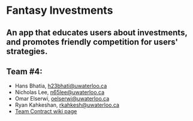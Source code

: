 # Fantasy Investments

## An app that educates users about investments, and promotes friendly competition for users' strategies.


## Team #4:
* Hans Bhatia, h23bhati@uwaterloo.ca
* Nicholas Lee, n65lee@uwaterloo.ca
* Omar Elserwi, oelserwi@uwaterloo.ca
* Ryan Kahkeshan, rkahkesh@uwaterloo.ca
* [Team Contract wiki page](https://git.uwaterloo.ca/oelserwi/cs346-lab101-4/-/wikis/Team-Contract)
